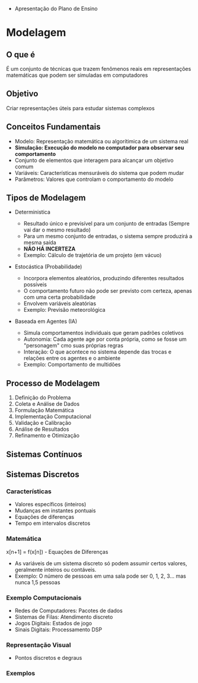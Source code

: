 * Apresentação do Plano de Ensino

# Modelagem

## O que é
É um conjunto de técnicas que trazem fenômenos reais em representações matemáticas que podem ser simuladas em computadores

## Objetivo
Criar representações úteis para estudar sistemas complexos

## Conceitos Fundamentais
* Modelo: Representação matemática ou algorítimica de um sistema real
* **Simulação: Execução do modelo no computador para observar seu comportamento**
* Conjunto de elementos que interagem para alcançar um objetivo comum 
* Variáveis: Características mensuráveis do sistema que podem mudar
* Parâmetros: Valores que controlam o comportamento do modelo

## Tipos de Modelagem
* Deterministica
  * Resultado único e previsível para um conjunto de entradas (Sempre vai dar o mesmo resultado)
  * Para um mesmo conjunto de entradas, o sistema sempre produzirá a mesma saída
  * **NÃO HÁ INCERTEZA**
  * Exemplo: Cálculo de trajetória de um projeto (em vácuo)

* Estocástica (Probabilidade)
  * Incorpora elementos aleatórios, produzindo diferentes resultados possíveis
  * O comportamento futuro não pode ser previsto com certeza, apenas com uma certa probabilidade
  * Envolvem variáveis aleatórias
  * Exemplo: Previsão meteorológica
 
* Baseada em Agentes (IA)
  * Simula comportamentos individuais que geram padrões coletivos
  * Autonomia: Cada agente age por conta própria, como se fosse um "personagem" cmo suas próprias regras
  * Interação: O que acontece no sistema depende das trocas e relações entre os agentes e o ambiente
  * Exemplo: Comportamento de multidões

## Processo de Modelagem
1. Definição do Problema
2. Coleta e Análise de Dados
3. Formulação Matemática
4. Implementação Computacional
5. Validação e Calibração
6. Análise de Resultados
7. Refinamento e Otimização

## Sistemas Contínuos

## Sistemas Discretos
### Características
* Valores específicos (inteiros)
* Mudanças em instantes pontuais
* Equações de diferenças
* Tempo em intervalos discretos

### Matemática
x[n+1] = f(x[n]) - Equações de Diferenças
* As variáveis de um sistema discreto só podem assumir certos valores, geralmente inteiros ou contáveis.
* Exemplo: O número de pessoas em uma sala pode ser 0, 1, 2, 3... mas nunca 1,5 pessoas

### Exemplo Computacionais
* Redes de Computadores: Pacotes de dados
* Sistemas de Filas: Atendimento discreto
* Jogos Digitais: Estados de jogo
* Sinais Digitais: Processamento DSP

### Representação Visual
* Pontos discretos e degraus

### Exemplos
